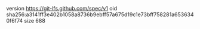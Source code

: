 version https://git-lfs.github.com/spec/v1
oid sha256:a3141ff3e402b1058a8736b9ebff57a675d19c1e73bff758281a6536340f6f74
size 688
